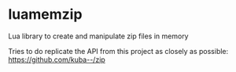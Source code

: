 # luamemzip
Lua library to create and manipulate zip files in memory

Tries to do replicate the API from this project as closely as possible: <https://github.com/kuba--/zip>

